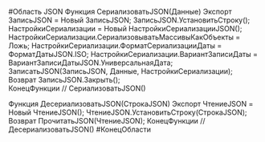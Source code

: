 #Область JSON
Функция СериализоватьJSON(Данные) Экспорт	
    ЗаписьJSON												= Новый ЗаписьJSON; 
    ЗаписьJSON.УстановитьСтроку();
    НастройкиСериализации									= Новый НастройкиСериализацииJSON();
    НастройкиСериализации.СериализовыватьМассивыКакОбъекты	= Ложь;
	НастройкиСериализации.ФорматСериализацииДаты			= ФорматДатыJSON.ISO;
	НастройкиСериализации.ВариантЗаписиДаты					= ВариантЗаписиДатыJSON.УниверсальнаяДата;
    ЗаписатьJSON(ЗаписьJSON, Данные, НастройкиСериализации); 
    Возврат ЗаписьJSON.Закрыть();	
КонецФункции // СериализоватьJSON()

Функция ДесериализоватьJSON(СтрокаJSON) Экспорт
	ЧтениеJSON	= Новый ЧтениеJSON();
	ЧтениеJSON.УстановитьСтроку(СтрокаJSON);
	Возврат ПрочитатьJSON(ЧтениеJSON);
КонецФункции // ДесериализоватьJSON()
#КонецОбласти